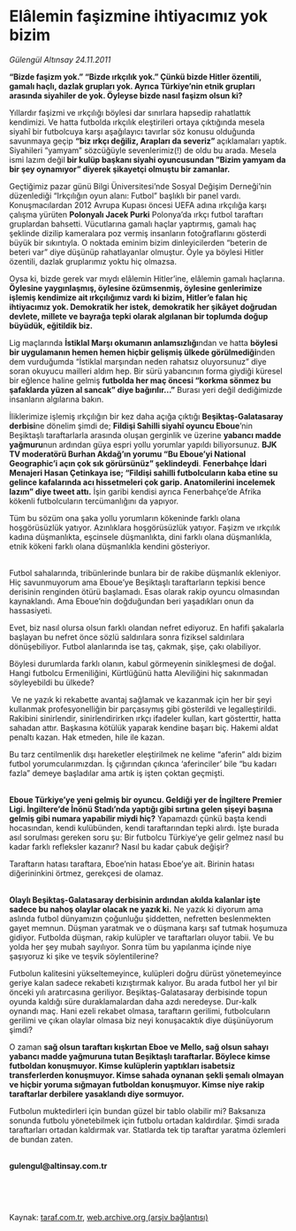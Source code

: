 # Elâlemin faşizmine ihtiyacımız yok bizim

*Gülengül Altınsay 24.11.2011*

<div class="yazi"><p><b>“Bizde faşizm yok.” “Bizde ırkçılık yok.” Çünkü bizde Hitler özentili, gamalı haçlı, dazlak grupları yok. Ayrıca Türkiye’nin etnik grupları arasında siyahiler de yok. Öyleyse bizde nasıl faşizm olsun ki? </b></p>
<p>Yıllardır faşizmi ve ırkçılığı böylesi dar sınırlara hapsedip rahatlattık kendimizi. Ve hatta futbolda ırkçılık eleştirileri ortaya çıktığında mesela siyahî bir futbolcuya karşı aşağılayıcı tavırlar söz konusu olduğunda savunmaya geçip <b>“biz ırkçı değiliz, Arapları da severiz” </b>açıklamaları yaptık.<b> </b>Siyahileri “yamyam” sözcüğüyle sevenlerimiz(!) de oldu bu arada. Mesela ismi lazım değil<b> bir kulüp başkanı siyahi oyuncusundan ”Bizim yamyam da bir şey oynamıyor” diyerek şikayetçi olmuştu bir zamanlar.</b></p>
<p>Geçtiğimiz pazar günü Bilgi Üniversitesi’nde Sosyal Değişim Derneği’nin düzenlediği “Irkçılığın oyun alanı: Futbol” başlıklı bir panel vardı. Konuşmacılardan 2012 Avrupa Kupası öncesi UEFA adına ırkçılığa karşı çalışma yürüten <b>Polonyalı Jacek Purki</b> Polonya’da ırkçı futbol taraftarı gruplardan bahsetti. Vücutlarına gamalı haçlar yaptırmış, gamalı haç şeklinde dizilip kameralara poz vermiş insanların fotoğraflarını gösterdi büyük bir sıkıntıyla. O noktada eminim bizim dinleyicilerden “beterin de beteri var” diye düşünüp rahatlayanlar olmuştur. Öyle ya böylesi Hitler özentili, dazlak gruplarımız yoktu hiç olmazsa.</p>
<p>Oysa ki, bizde gerek var mıydı elâlemin Hitler’ine, elâlemin gamalı haçlarına. <b>Öylesine yaygınlaşmış, öylesine özümsenmiş, öylesine genlerimize işlemiş kendimize ait ırkçılığımız vardı ki bizim, Hitler’e falan hiç ihtiyacımız yok. Demokratik her istek, demokratik her şikâyet doğrudan devlete, millete ve bayrağa tepki olarak algılanan bir toplumda doğup büyüdük, eğitildik biz.</b></p>
<p>Lig maçlarında <b>İstiklal Marşı okumanın anlamsızlığı</b>ndan ve hatta <b>böylesi bir uygulamanın hemen hemen hiçbir gelişmiş ülkede görülmediği</b>nden dem vurduğumda “İstiklal marşından neden rahatsız oluyorsunuz” diye soran okuyucu mailleri aldım hep. Bir sürü yabancının forma giydiği küresel bir eğlence haline gelmiş <b>futbolda her maç öncesi “korkma sönmez bu şafaklarda yüzen al sancak” diye bağırılır...”</b> Burası yeri değil dediğimizde insanların algılarına bakın. </p>
<p>İliklerimize işlemiş ırkçılığın bir kez daha açığa çıktığı <b>Beşiktaş-Galatasaray derbisi</b>ne dönelim şimdi de; <b>Fildişi Sahilli siyahî oyuncu Eboue</b>’nin Beşiktaşlı taraftarlarla arasında oluşan gerginlik ve üzerine <b>yabancı madde yağmuru</b>nun ardından güya espri yollu yorumlar yapıldı biliyorsunuz. <b>BJK TV moderatörü Burhan Akdağ’ın yorumu “Bu Eboue’yi National Geographic’i açın çok sık görürsünüz” şeklindeydi</b>. <b>Fenerbahçe İdari Menajeri Hasan Çetinkaya ise; “Fildişi sahilli futbolcuların kaba etine su gelince kafalarında acı hissetmeleri çok garip. Anatomilerini incelemek lazım” diye tweet attı.</b> İşin garibi kendisi ayrıca Fenerbahçe’de Afrika kökenli futbolcuların tercümanlığını da yapıyor.</p>
<p>Tüm bu sözüm ona şaka yollu yorumların kökeninde farklı olana hoşgörüsüzlük yatıyor. Azınlıklara hoşgörüsüzlük yatıyor. Faşizm ve ırkçılık kadına düşmanlıkta, eşcinsele düşmanlıkta, dini farklı olana düşmanlıkla, etnik kökeni farklı olana düşmanlıkla kendini gösteriyor.</p>
<p> <br/>Futbol sahalarında, tribünlerinde bunlara bir de rakibe düşmanlık ekleniyor. Hiç savunmuyorum ama Eboue’ye Beşiktaşlı taraftarların tepkisi bence derisinin renginden ötürü başlamadı. Esas olarak rakip oyuncu olmasından kaynaklandı. Ama Eboue’nin doğduğundan beri yaşadıkları onun da hassasiyeti.</p>
<p>Evet, biz nasıl olursa olsun farklı olandan nefret ediyoruz. En hafifi şakalarla başlayan bu nefret önce sözlü saldırılara sonra fiziksel saldırılara dönüşebiliyor. Futbol alanlarında ise taş, çakmak, şişe, çakı olabiliyor.</p>
<p>Böylesi durumlarda farklı olanın, kabul görmeyenin sinikleşmesi de doğal. Hangi futbolcu Ermeniliğini, Kürtlüğünü hatta Aleviliğini hiç sakınmadan söyleyebildi bu ülkede?</p>
<p> Ve ne yazık ki rekabette avantaj sağlamak ve kazanmak için her bir şeyi kullanmak profesyonelliğin bir parçasıymış gibi gösterildi ve legalleştirildi. Rakibini sinirlendir, sinirlendirirken ırkçı ifadeler kullan, kart gösterttir, hatta sahadan attır. Başkasına kötülük yaparak kendine başarı biç. Hakemi aldat penaltı kazan. Hak etmeden, hile ile kazan.</p>
<p>Bu tarz centilmenlik dışı hareketler eleştirilmek ne kelime “aferin” aldı bizim futbol yorumcularımızdan. İş çığırından çıkınca ‘aferinciler’ bile “bu kadarı fazla” demeye başladılar ama artık iş işten çoktan geçmişti. </p>
<p><b><br/>Eboue Türkiye’ye yeni gelmiş bir oyuncu. Geldiği yer de İngiltere Premier Ligi. İngiltere’de İnönü Stadı’nda yaptığı gibi sırtına gelen şişeyi başına gelmiş gibi numara yapabilir miydi hiç?</b> Yapamazdı çünkü başta kendi hocasından, kendi kulübünden, kendi taraftarından tepki alırdı. İşte burada asıl sorulması gereken soru şu: Bir futbolcu Türkiye’ye gelir gelmez nasıl bu kadar farklı refleksler kazanır? Nasıl bu kadar çabuk değişir? </p>
<p>Taraftarın hatası taraftara, Eboe’nin hatası Eboe’ye ait. Birinin hatası diğerininkini örtmez, gerekçesi de olamaz.</p>
<p><b><br/>Olaylı Beşiktaş-Galatasaray derbisinin ardından akılda kalanlar işte sadece bu nahoş olaylar olacak ne yazık ki.</b> Ne yazık ki diyorum ama aslında futbol dünyamızın çoğunluğu şiddetten, nefretten beslenmekten gayet memnun. Düşman yaratmak ve o düşmana karşı saf tutmak hoşumuza gidiyor. Futbolda düşman, rakip kulüpler ve taraftarları oluyor tabii. Ve bu yolda her şey mubah sayılıyor. Sonra tüm bu yapılanma içinde niye şaşıyoruz ki şike ve teşvik söylentilerine?</p>
<p>Futbolun kalitesini yükseltemeyince, kulüpleri doğru dürüst yönetemeyince geriye kalan sadece rekabeti kızıştırmak kalıyor. Bu arada futbol her yıl bir önceki yılı aratırcasına geriliyor. Beşiktaş-Galatasaray derbisinde topun oyunda kaldığı süre duraklamalardan daha azdı neredeyse. Dur-kalk oynandı maç. Hani ezeli rekabet olmasa, taraftarın gerilimi, futbolcuların gerilimi ve çıkan olaylar olmasa biz neyi konuşacaktık diye düşünüyorum şimdi?</p>
<p>O zaman <b>sağ olsun taraftarı kışkırtan Eboe ve Mello, sağ olsun sahayı yabancı madde yağmuruna tutan Beşiktaşlı taraftarlar. Böylece kimse futboldan konuşmuyor. Kimse kulüplerin yaptıkları isabetsiz transferlerden konuşmuyor. Kimse sahada oynanan şekli şemalı olmayan ve hiçbir yoruma sığmayan futboldan konuşmuyor. Kimse niye rakip taraftarlar derbilere yasaklandı diye sormuyor.</b> </p>
<p>Futbolun muktedirleri için bundan güzel bir tablo olabilir mi? Baksanıza sonunda futbolu yönetebilmek için futbolu ortadan kaldırdılar. Şimdi sırada taraftarları ortadan kaldırmak var. Statlarda tek tip taraftar yaratma özlemleri de bundan zaten. </p>
<p><b><br/>gulengul@altinsay.com.tr</b></p>
<p><b> </b></p>
<p><b> </b></p>
</div>

Kaynak: [taraf.com.tr](http://www.taraf.com.tr/gulengul-altinsay/makale-elalemin-fasizmine-ihtiyacimiz-yok-bizim.htm), [web.archive.org (arşiv bağlantısı)](http://web.archive.org/web/20130624062811/http://www.taraf.com.tr/gulengul-altinsay/makale-elalemin-fasizmine-ihtiyacimiz-yok-bizim.htm)
